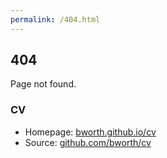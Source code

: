 ```yaml
---
permalink: /404.html
---
```


## 404

Page not found.

### CV

* Homepage: [bworth.github.io/cv](https://bworth.github.io/cv)
* Source: [github.com/bworth/cv](https://github.com/bworth/cv)

